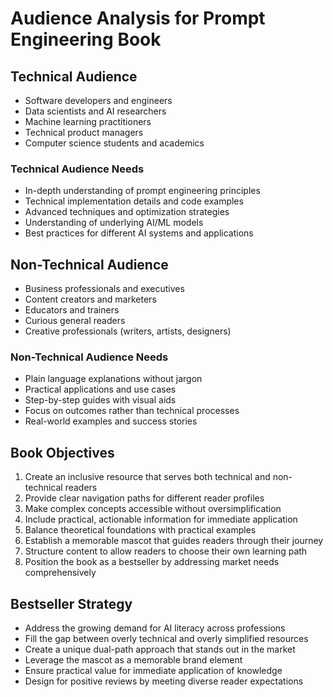 # Audience Analysis for Prompt Engineering Book

## Technical Audience
- Software developers and engineers
- Data scientists and AI researchers
- Machine learning practitioners
- Technical product managers
- Computer science students and academics

### Technical Audience Needs
- In-depth understanding of prompt engineering principles
- Technical implementation details and code examples
- Advanced techniques and optimization strategies
- Understanding of underlying AI/ML models
- Best practices for different AI systems and applications

## Non-Technical Audience
- Business professionals and executives
- Content creators and marketers
- Educators and trainers
- Curious general readers
- Creative professionals (writers, artists, designers)

### Non-Technical Audience Needs
- Plain language explanations without jargon
- Practical applications and use cases
- Step-by-step guides with visual aids
- Focus on outcomes rather than technical processes
- Real-world examples and success stories

## Book Objectives
1. Create an inclusive resource that serves both technical and non-technical readers
2. Provide clear navigation paths for different reader profiles
3. Make complex concepts accessible without oversimplification
4. Include practical, actionable information for immediate application
5. Balance theoretical foundations with practical examples
6. Establish a memorable mascot that guides readers through their journey
7. Structure content to allow readers to choose their own learning path
8. Position the book as a bestseller by addressing market needs comprehensively

## Bestseller Strategy
- Address the growing demand for AI literacy across professions
- Fill the gap between overly technical and overly simplified resources
- Create a unique dual-path approach that stands out in the market
- Leverage the mascot as a memorable brand element
- Ensure practical value for immediate application of knowledge
- Design for positive reviews by meeting diverse reader expectations
